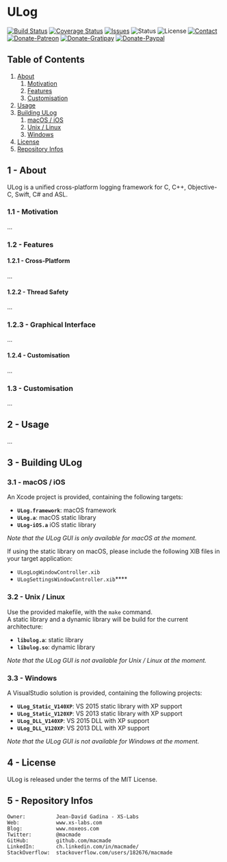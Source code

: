 ULog
====

[![Build Status](https://img.shields.io/travis/macmade/ULog.svg?branch=master&style=flat)](https://travis-ci.org/macmade/ULog)
[![Coverage Status](https://img.shields.io/coveralls/macmade/ULog.svg?branch=master&style=flat)](https://coveralls.io/r/macmade/ULog?branch=master)
[![Issues](http://img.shields.io/github/issues/macmade/ULog.svg?style=flat)](https://github.com/macmade/ULog/issues)
![Status](https://img.shields.io/badge/status-active-brightgreen.svg?style=flat)
![License](https://img.shields.io/badge/license-mit-brightgreen.svg?style=flat)
[![Contact](https://img.shields.io/badge/contact-@macmade-blue.svg?style=flat)](https://twitter.com/macmade)  
[![Donate-Patreon](https://img.shields.io/badge/donate-patreon-yellow.svg?style=flat)](https://patreon.com/macmade)
[![Donate-Gratipay](https://img.shields.io/badge/donate-gratipay-yellow.svg?style=flat)](https://www.gratipay.com/macmade)
[![Donate-Paypal](https://img.shields.io/badge/donate-paypal-yellow.svg?style=flat)](https://paypal.me/xslabs)

Table of Contents
-----------------

 1. [About](#1)
     1. [Motivation](#1-1)
     2. [Features](#1-2)
     3. [Customisation](#1-3)
 2. [Usage](#2)
 3. [Building ULog](#3)
     1. [macOS / iOS](#3-1)
     2. [Unix / Linux](#3-2)
     3. [Windows](#3-3)
 4. [License](#4)
 5. [Repository Infos](#5)

<a name="1"></a>
1 - About
---------

ULog is a unified cross-platform logging framework for C, C++, Objective-C, Swift, C# and ASL.

<a name="1-1"></a>
### 1.1 - Motivation

...

<a name="1-2"></a>
### 1.2 - Features

#### 1.2.1 - Cross-Platform

...

#### 1.2.2 - Thread Safety

...

### 1.2.3 - Graphical Interface

...

#### 1.2.4 - Customisation

...

<a name="1-3"></a>
### 1.3 - Customisation

...

<a name="2"></a>
2 - Usage
---------

...

<a name="3"></a>
3 - Building ULog
-----------------

<a name="3-1"></a>
### 3.1 - macOS / iOS

An Xcode project is provided, containing the following targets:

 - **`ULog.framework`**: macOS framework
 - **`ULog.a`**: macOS static library
 - **`ULog-iOS.a`** iOS static library
   
_Note that the ULog GUI is only available for macOS at the moment._

If using the static library on macOS, please include the following XIB files in your target application:

 - `ULogLogWindowController.xib`
 - `ULogSettingsWindowController.xib`****
   
<a name="3-2"></a>
### 3.2 - Unix / Linux

Use the provided makefile, with the `make` command.  
A static library and a dynamic library will be build for the current architecture:

 - **`libulog.a`**: static library
 - **`libulog.so`**: dynamic library

_Note that the ULog GUI is not available for Unix / Linux at the moment._

<a name="3-3"></a>
### 3.3 - Windows

A VisualStudio solution is provided, containing the following projects:

 - **`ULog_Static_V140XP`**: VS 2015 static library with XP support
 - **`ULog_Static_V120XP`**: VS 2013 static library with XP support
 - **`ULog_DLL_V140XP`**: VS 2015 DLL with XP support
 - **`ULog_DLL_V120XP`**: VS 2013 DLL with XP support

_Note that the ULog GUI is not available for Windows at the moment._

<a name="4"></a>
4 - License
-----------

ULog is released under the terms of the MIT License.

<a name="5"></a>
5 - Repository Infos
--------------------

    Owner:			Jean-David Gadina - XS-Labs
    Web:			www.xs-labs.com
    Blog:			www.noxeos.com
    Twitter:		@macmade
    GitHub:			github.com/macmade
    LinkedIn:		ch.linkedin.com/in/macmade/
    StackOverflow:	stackoverflow.com/users/182676/macmade
